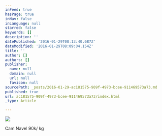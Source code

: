 ```yaml
---
inFeed: true
hasPage: true
inNav: false
inLanguage: null
starred: false
keywords: []
description: ''
datePublished: '2016-01-29T08:13:40.687Z'
dateModified: '2016-01-29T08:09:04.154Z'
title: ''
author: []
authors: []
publisher:
  name: null
  domain: null
  url: null
  favicon: null
sourcePath: _posts/2016-01-29-ac181575-909f-4973-bcee-911469573a73.md
published: true
url: ac181575-909f-4973-bcee-911469573a73/index.html
_type: Article

---
```

![](https://the-grid-user-content.s3-us-west-2.amazonaws.com/5692ea6c-046f-4c4d-a475-ff720f9ed6e8.jpg)

Cam Navel 90k/ kg